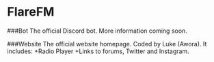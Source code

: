# FlareFM
###Bot
The official Discord bot. More information coming soon.

###Website
The official website homepage. Coded by Luke (Awora).
It includes:
+Radio Player
+Links to forums, Twitter and Instagram.
